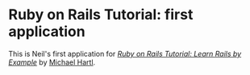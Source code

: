 # Ruby on Rails Tutorial: first application

This is Neil's first application for
[*Ruby on Rails Tutorial: Learn Rails by Example*](http://railstutorial.org/)
by [Michael Hartl](http://michaelhartl.com).
